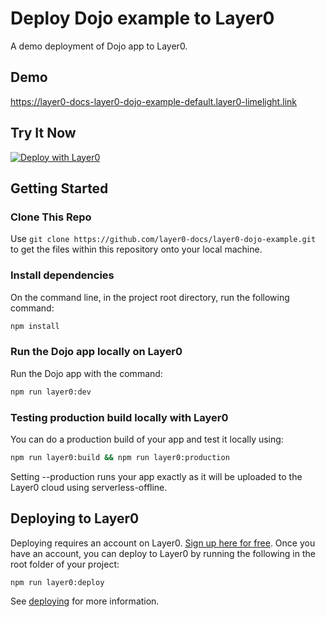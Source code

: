 # Deploy Dojo example to Layer0

A demo deployment of Dojo app to Layer0.

## Demo

https://layer0-docs-layer0-dojo-example-default.layer0-limelight.link

## Try It Now

[![Deploy with Layer0](https://docs.layer0.co/button.svg)](https://app.layer0.co/deploy?repo=https://github.com/layer0-docs/layer0-dojo-example)

## Getting Started

### Clone This Repo

Use `git clone https://github.com/layer0-docs/layer0-dojo-example.git` to get the files within this repository onto your local machine.

### Install dependencies

On the command line, in the project root directory, run the following command:

```bash
npm install
```

### Run the Dojo app locally on Layer0

Run the Dojo app with the command:

```bash
npm run layer0:dev
```

### Testing production build locally with Layer0

You can do a production build of your app and test it locally using:

```bash
npm run layer0:build && npm run layer0:production
```

Setting --production runs your app exactly as it will be uploaded to the Layer0 cloud using serverless-offline.

## Deploying to Layer0

Deploying requires an account on Layer0. [Sign up here for free](https://app.layer0.co/signup). Once you have an account, you can deploy to Layer0 by running the following in the root folder of your project:

```bash
npm run layer0:deploy
```

See [deploying](https://docs.layer0.co/guides/deploying) for more information.
